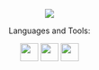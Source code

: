 
<p align="center">
  <a href="https://github.com/DenverCoder1/readme-typing-svg"><img src="https://readme-typing-svg.herokuapp.com?lines=Hi,+My+name+is+Berke+Baramuk;I+love+live-coding.;I+love+Sonic-Pi.;I+love+learning.;I+love+open+source.;&center=true&width=500&height=50"></a>
</p>


<p align="center">Languages and Tools:</p>
<p>

<div align="center">
  <img height="32" width="32" src="https://cdn.simpleicons.org/html5" />
  <img height="32" width="32" src="https://cdn.simpleicons.org/python" />
  <img height="32" width="32" src="https://cdn.simpleicons.org/ruby" />
</div>


